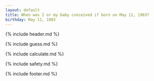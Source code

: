 ```yaml
---
layout: default
title: When was I or my baby conceived if born on May 11, 1903?
birthday: May 11, 1903
---
```


{% include header.md %}

{% include guess.md %}

{% include calculate.md %}

{% include safety.md %}

{% include footer.md %}



